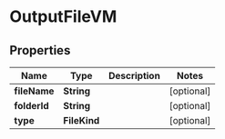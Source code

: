 

# OutputFileVM


## Properties

| Name | Type | Description | Notes |
|------------ | ------------- | ------------- | -------------|
|**fileName** | **String** |  |  [optional] |
|**folderId** | **String** |  |  [optional] |
|**type** | **FileKind** |  |  [optional] |




